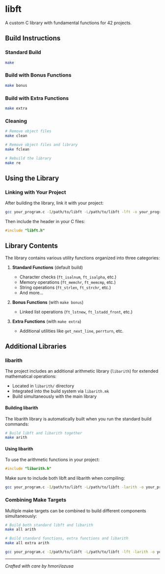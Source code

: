 # libft

A custom C library with fundamental functions for 42 projects.

## Build Instructions

### Standard Build
```bash
make
```

### Build with Bonus Functions
```bash
make bonus
```

### Build with Extra Functions
```bash
make extra
```

### Cleaning
```bash
# Remove object files
make clean

# Remove object files and library
make fclean

# Rebuild the library
make re
```

## Using the Library

### Linking with Your Project

After building the library, link it with your project:

```bash
gcc your_program.c -I/path/to/libft -L/path/to/libft -lft -o your_program
```

Then include the header in your C files:

```c
#include "libft.h"
```

## Library Contents

The library contains various utility functions organized into three categories:

1. **Standard Functions** (default build)
   - Character checks (`ft_isalnum`, `ft_isalpha`, etc.)
   - Memory operations (`ft_memchr`, `ft_memcmp`, etc.)
   - String operations (`ft_strlen`, `ft_strchr`, etc.)
   - And more...

2. **Bonus Functions** (with `make bonus`)
   - Linked list operations (`ft_lstnew`, `ft_lstadd_front`, etc.)

3. **Extra Functions** (with `make extra`)
   - Additional utilities like `get_next_line`, `perrturn`, etc.

## Additional Libraries

### libarith

The project includes an additional arithmetic library (`libarith`) for extended mathematical operations:

- Located in `libarith/` directory
- Integrated into the build system via `libarith.mk`
- Build simultaneously with the main library

#### Building libarith

The libarith library is automatically built when you run the standard build commands:

```bash
# Build libft and libarith together
make arith
```

#### Using libarith

To use the arithmetic functions in your project:

```c
#include "libarith.h"
```

Make sure to include both libft and libarith when compiling:

```bash
gcc your_program.c -I/path/to/libft -L/path/to/libft -larith -o your_program
```

### Combining Make Targets

Multiple make targets can be combined to build different components simultaneously:

```bash
# Build both standard libft and libarith
make all arith

# Build standard functions, extra functions and libarith
make all extra arith
```
```bash
gcc your_program.c -I/path/to/libft -L/path/to/libft -lft -larith -o your_program
```

---

*Crafted with care by hmori/azusa* 
